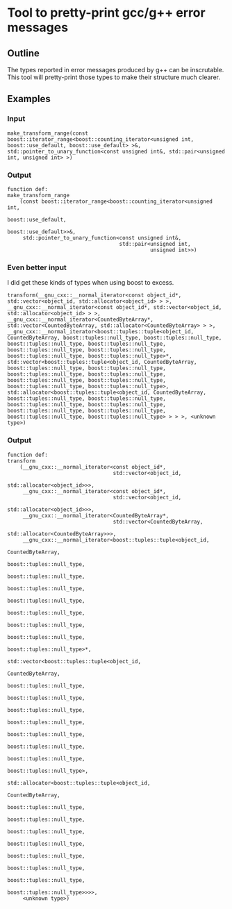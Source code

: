 # Tool to pretty-print gcc/g++ error messages

## Outline

The types reported in error messages produced by g++ can be inscrutable. This
tool will pretty-print those types to make their structure much clearer.

## Examples

### Input

`make_transform_range(const boost::iterator_range<boost::counting_iterator<unsigned int, boost::use_default, boost::use_default> >&, std::pointer_to_unary_function<const unsigned int&, std::pair<unsigned int, unsigned int> >)`

### Output

    function def:
    make_transform_range
        (const boost::iterator_range<boost::counting_iterator<unsigned int,
                                                              boost::use_default,
                                                              boost::use_default>>&,
         std::pointer_to_unary_function<const unsigned int&,
                                        std::pair<unsigned int,
                                                  unsigned int>>)

### Even better input

I did get these kinds of types when using boost to excess.

`transform(__gnu_cxx::__normal_iterator<const object_id*, std::vector<object_id, std::allocator<object_id> > >, __gnu_cxx::__normal_iterator<const object_id*, std::vector<object_id, std::allocator<object_id> > >, __gnu_cxx::__normal_iterator<CountedByteArray*, std::vector<CountedByteArray, std::allocator<CountedByteArray> > >, __gnu_cxx::__normal_iterator<boost::tuples::tuple<object_id, CountedByteArray, boost::tuples::null_type, boost::tuples::null_type, boost::tuples::null_type, boost::tuples::null_type, boost::tuples::null_type, boost::tuples::null_type, boost::tuples::null_type, boost::tuples::null_type>*, std::vector<boost::tuples::tuple<object_id, CountedByteArray, boost::tuples::null_type, boost::tuples::null_type, boost::tuples::null_type, boost::tuples::null_type, boost::tuples::null_type, boost::tuples::null_type, boost::tuples::null_type, boost::tuples::null_type>, std::allocator<boost::tuples::tuple<object_id, CountedByteArray, boost::tuples::null_type, boost::tuples::null_type, boost::tuples::null_type, boost::tuples::null_type, boost::tuples::null_type, boost::tuples::null_type, boost::tuples::null_type, boost::tuples::null_type> > > >, <unknown type>)`

### Output

    function def:
    transform
        (__gnu_cxx::__normal_iterator<const object_id*,
                                      std::vector<object_id,
                                                  std::allocator<object_id>>>,
         __gnu_cxx::__normal_iterator<const object_id*,
                                      std::vector<object_id,
                                                  std::allocator<object_id>>>,
         __gnu_cxx::__normal_iterator<CountedByteArray*,
                                      std::vector<CountedByteArray,
                                                  std::allocator<CountedByteArray>>>,
         __gnu_cxx::__normal_iterator<boost::tuples::tuple<object_id,
                                                           CountedByteArray,
                                                           boost::tuples::null_type,
                                                           boost::tuples::null_type,
                                                           boost::tuples::null_type,
                                                           boost::tuples::null_type,
                                                           boost::tuples::null_type,
                                                           boost::tuples::null_type,
                                                           boost::tuples::null_type,
                                                           boost::tuples::null_type>*,
                                      std::vector<boost::tuples::tuple<object_id,
                                                                       CountedByteArray,
                                                                       boost::tuples::null_type,
                                                                       boost::tuples::null_type,
                                                                       boost::tuples::null_type,
                                                                       boost::tuples::null_type,
                                                                       boost::tuples::null_type,
                                                                       boost::tuples::null_type,
                                                                       boost::tuples::null_type,
                                                                       boost::tuples::null_type>,
                                                  std::allocator<boost::tuples::tuple<object_id,
                                                                                      CountedByteArray,
                                                                                      boost::tuples::null_type,
                                                                                      boost::tuples::null_type,
                                                                                      boost::tuples::null_type,
                                                                                      boost::tuples::null_type,
                                                                                      boost::tuples::null_type,
                                                                                      boost::tuples::null_type,
                                                                                      boost::tuples::null_type,
                                                                                      boost::tuples::null_type>>>>,
         <unknown type>)
